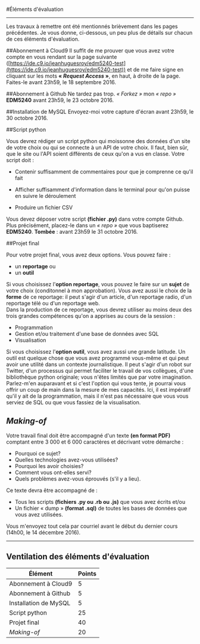 #Éléments d'évaluation

-----

Les travaux à remettre ont été mentionnés brièvement dans les pages précédentes. Je vous donne, ci-dessous, un peu plus de détails sur chacun de ces éléments d'évaluation.

##Abonnement à Cloud9
Il suffit de me prouver que vous avez votre compte en vous rendant sur la page suivante ([https://ide.c9.io/jeanhuguesroy/edm5240-test](https://ide.c9.io/jeanhuguesroy/edm5240-test)) et de me faire signe en cliquant sur les mots **«&nbsp;_Request Access_&nbsp;»**, en haut, à droite de la page. Faites-le avant 23h59, le 18 septembre 2016.

##Abonnement à Github
Ne tardez pas trop. *«&nbsp;Forkez&nbsp;»* mon *«&nbsp;repo&nbsp;»* **EDM5240** avant 23h59, le 23 octobre 2016.

##Installation de MySQL
Envoyez-moi votre capture d'écran avant 23h59, le 30 octobre 2016.

##Script python

Vous devrez rédiger un script python qui moissonne des données d'un site de votre choix ou qui se connecte à un API de votre choix. Il faut, bien sûr, que le site ou l'API soient différents de ceux qu'on a vus en classe. Votre script doit&nbsp;:

- Contenir suffisamment de commentaires pour que je comprenne ce qu'il fait

- Afficher suffisamment d'information dans le terminal pour qu'on puisse en suivre le déroulement

- Produire un fichier CSV

Vous devez déposer votre script **(fichier .py)** dans votre compte Github. Plus précisément, placez-le dans un *«&nbsp;repo&nbsp;»* que vous baptiserez **EDM5240**. **Tombée**&nbsp;: avant 23h59 le 31 octobre 2016.

##Projet final

Pour votre projet final, vous avez deux options. Vous pouvez faire&nbsp;:

- un **reportage** ou
- un **outil**

Si vous choisissez l'**option reportage**, vous pouvez le faire sur un **sujet** de votre choix (conditonnel à mon approbation). Vous avez aussi le choix de la **forme** de ce reportage: il peut s'agir d'un article, d'un reportage radio, d'un reportage télé ou d'un reportage web.<br>
Dans la production de ce reportage, vous devrez utiliser au moins deux des trois grandes compétences qu'on a apprises au cours de la session&nbsp;:

- Programmation
- Gestion et/ou traitement d'une base de données avec SQL
- Visualisation

Si vous choisissez l'**option outil**, vous avez aussi une grande latitude. Un outil est quelque chose que vous avez programmé vous-même et qui peut avoir une utilité dans un contexte journalistique. Il peut s'agir d'un robot sur Twitter, d'un processus qui permet faciliter le travail de vos collègues, d'une bibliothèque python originale; vous n'êtes limités que par votre imagination. Parlez-m'en auparavant et si c'est l'option qui vous tente, je pourrai vous offrir un coup de main dans la mesure de mes capacités. Ici, il est impératif qu'il y ait de la programmation, mais il n'est pas nécessaire que vous vous serviez de SQL ou que vous fassiez de la visualisation.

## *Making-of*

Votre travail final doit être accompagné d'un texte **(en format PDF)** comptant entre 3&nbsp;000 et 6&nbsp;000 caractères et décrivant votre démarche&nbsp;:

- Pourquoi ce sujet?
- Quelles technologies avez-vous utilisées?
- Pourquoi les avoir choisies?
- Comment vous ont-elles servi?
- Quels problèmes avez-vous éprouvés (s'il y a lieu).

Ce texte devra être accompagné de&nbsp;:

- Tous les scripts **(fichiers .py ou .rb ou .js)** que vous avez écrits et/ou
- Un fichier «&nbsp;dump&nbsp;» **(format .sql)** de toutes les bases de données que vous avez utilisées.

Vous m'envoyez tout cela par courriel avant le début du dernier cours (14h00, le 14 décembre 2016).

-----
## Ventilation des éléments d'évaluation

| Élément | Points |
|---|---|
| Abonnement à Cloud9 | 5 |
| Abonnement à Github | 5 |
| Installation de MySQL | 5 |
| Script python | 25 |
| Projet final | 40 |
| *Making-of* | 20 |
